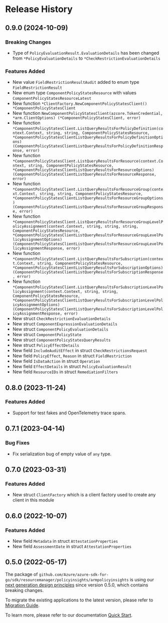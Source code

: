 # Release History

## 0.9.0 (2024-10-09)
### Breaking Changes

- Type of `PolicyEvaluationResult.EvaluationDetails` has been changed from `*PolicyEvaluationDetails` to `*CheckRestrictionEvaluationDetails`

### Features Added

- New value `FieldRestrictionResultAudit` added to enum type `FieldRestrictionResult`
- New enum type `ComponentPolicyStatesResource` with values `ComponentPolicyStatesResourceLatest`
- New function `*ClientFactory.NewComponentPolicyStatesClient() *ComponentPolicyStatesClient`
- New function `NewComponentPolicyStatesClient(azcore.TokenCredential, *arm.ClientOptions) (*ComponentPolicyStatesClient, error)`
- New function `*ComponentPolicyStatesClient.ListQueryResultsForPolicyDefinition(context.Context, string, string, ComponentPolicyStatesResource, *ComponentPolicyStatesClientListQueryResultsForPolicyDefinitionOptions) (ComponentPolicyStatesClientListQueryResultsForPolicyDefinitionResponse, error)`
- New function `*ComponentPolicyStatesClient.ListQueryResultsForResource(context.Context, string, ComponentPolicyStatesResource, *ComponentPolicyStatesClientListQueryResultsForResourceOptions) (ComponentPolicyStatesClientListQueryResultsForResourceResponse, error)`
- New function `*ComponentPolicyStatesClient.ListQueryResultsForResourceGroup(context.Context, string, string, ComponentPolicyStatesResource, *ComponentPolicyStatesClientListQueryResultsForResourceGroupOptions) (ComponentPolicyStatesClientListQueryResultsForResourceGroupResponse, error)`
- New function `*ComponentPolicyStatesClient.ListQueryResultsForResourceGroupLevelPolicyAssignment(context.Context, string, string, string, ComponentPolicyStatesResource, *ComponentPolicyStatesClientListQueryResultsForResourceGroupLevelPolicyAssignmentOptions) (ComponentPolicyStatesClientListQueryResultsForResourceGroupLevelPolicyAssignmentResponse, error)`
- New function `*ComponentPolicyStatesClient.ListQueryResultsForSubscription(context.Context, string, ComponentPolicyStatesResource, *ComponentPolicyStatesClientListQueryResultsForSubscriptionOptions) (ComponentPolicyStatesClientListQueryResultsForSubscriptionResponse, error)`
- New function `*ComponentPolicyStatesClient.ListQueryResultsForSubscriptionLevelPolicyAssignment(context.Context, string, string, ComponentPolicyStatesResource, *ComponentPolicyStatesClientListQueryResultsForSubscriptionLevelPolicyAssignmentOptions) (ComponentPolicyStatesClientListQueryResultsForSubscriptionLevelPolicyAssignmentResponse, error)`
- New struct `CheckRestrictionEvaluationDetails`
- New struct `ComponentExpressionEvaluationDetails`
- New struct `ComponentPolicyEvaluationDetails`
- New struct `ComponentPolicyState`
- New struct `ComponentPolicyStatesQueryResults`
- New struct `PolicyEffectDetails`
- New field `IncludeAuditEffect` in struct `CheckRestrictionsRequest`
- New field `PolicyEffect`, `Reason` in struct `FieldRestriction`
- New field `IsDataAction` in struct `Operation`
- New field `EffectDetails` in struct `PolicyEvaluationResult`
- New field `ResourceIDs` in struct `RemediationFilters`


## 0.8.0 (2023-11-24)
### Features Added

- Support for test fakes and OpenTelemetry trace spans.


## 0.7.1 (2023-04-14)
### Bug Fixes

- Fix serialization bug of empty value of `any` type.


## 0.7.0 (2023-03-31)
### Features Added

- New struct `ClientFactory` which is a client factory used to create any client in this module


## 0.6.0 (2022-10-07)
### Features Added

- New field `Metadata` in struct `AttestationProperties`
- New field `AssessmentDate` in struct `AttestationProperties`


## 0.5.0 (2022-05-17)

The package of `github.com/Azure/azure-sdk-for-go/sdk/resourcemanager/policyinsights/armpolicyinsights` is using our [next generation design principles](https://azure.github.io/azure-sdk/general_introduction.html) since version 0.5.0, which contains breaking changes.

To migrate the existing applications to the latest version, please refer to [Migration Guide](https://aka.ms/azsdk/go/mgmt/migration).

To learn more, please refer to our documentation [Quick Start](https://aka.ms/azsdk/go/mgmt).